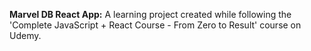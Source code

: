 <b>Marvel DB React App:</b> A learning project created while following the 'Complete JavaScript + React Course - From Zero to Result' course on Udemy.

